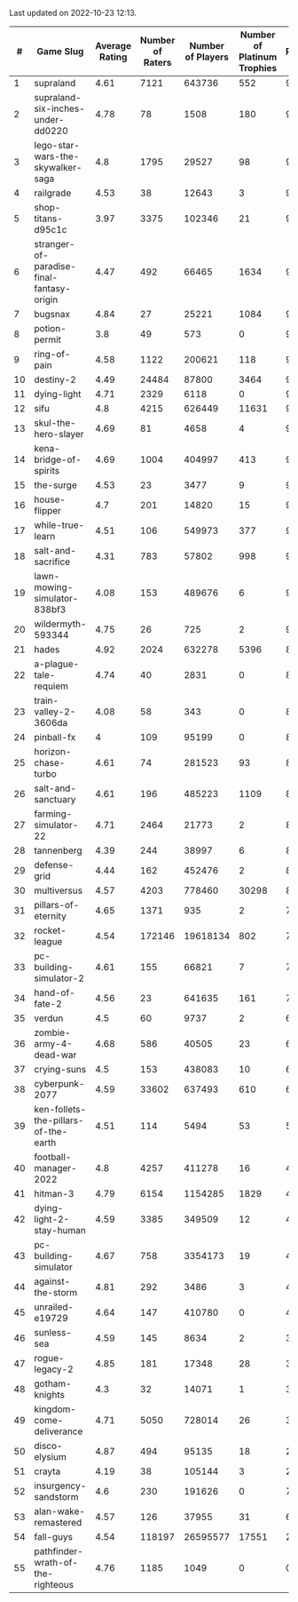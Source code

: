 Last updated on 2022-10-23 12:13.


|#|Game Slug|Average Rating|Number of Raters|Number of Players|Number of Platinum Trophies|Max Rarity (%)|
|---|---|---|---|---|---|---|
|1|supraland|4.61|7121|643736|552|99|
|2|supraland-six-inches-under-dd0220|4.78|78|1508|180|99|
|3|lego-star-wars-the-skywalker-saga|4.8|1795|29527|98|98|
|4|railgrade|4.53|38|12643|3|98|
|5|shop-titans-d95c1c|3.97|3375|102346|21|98|
|6|stranger-of-paradise-final-fantasy-origin|4.47|492|66465|1634|98|
|7|bugsnax|4.84|27|25221|1084|97|
|8|potion-permit|3.8|49|573|0|97|
|9|ring-of-pain|4.58|1122|200621|118|97|
|10|destiny-2|4.49|24484|87800|3464|96|
|11|dying-light|4.71|2329|6118|0|96|
|12|sifu|4.8|4215|626449|11631|96|
|13|skul-the-hero-slayer|4.69|81|4658|4|96|
|14|kena-bridge-of-spirits|4.69|1004|404997|413|94|
|15|the-surge|4.53|23|3477|9|94|
|16|house-flipper|4.7|201|14820|15|93|
|17|while-true-learn|4.51|106|549973|377|93|
|18|salt-and-sacrifice|4.31|783|57802|998|91|
|19|lawn-mowing-simulator-838bf3|4.08|153|489676|6|90|
|20|wildermyth-593344|4.75|26|725|2|90|
|21|hades|4.92|2024|632278|5396|89|
|22|a-plague-tale-requiem|4.74|40|2831|0|88|
|23|train-valley-2-3606da|4.08|58|343|0|88|
|24|pinball-fx|4|109|95199|0|85|
|25|horizon-chase-turbo|4.61|74|281523|93|83|
|26|salt-and-sanctuary|4.61|196|485223|1109|83|
|27|farming-simulator-22|4.71|2464|21773|2|82|
|28|tannenberg|4.39|244|38997|6|82|
|29|defense-grid|4.44|162|452476|2|80|
|30|multiversus|4.57|4203|778460|30298|80|
|31|pillars-of-eternity|4.65|1371|935|2|79|
|32|rocket-league|4.54|172146|19618134|802|74|
|33|pc-building-simulator-2|4.61|155|66821|7|73|
|34|hand-of-fate-2|4.56|23|641635|161|72|
|35|verdun|4.5|60|9737|2|69|
|36|zombie-army-4-dead-war|4.68|586|40505|23|66|
|37|crying-suns|4.5|153|438083|10|65|
|38|cyberpunk-2077|4.59|33602|637493|610|61|
|39|ken-follets-the-pillars-of-the-earth|4.51|114|5494|53|54|
|40|football-manager-2022|4.8|4257|411278|16|48|
|41|hitman-3|4.79|6154|1154285|1829|48|
|42|dying-light-2-stay-human|4.59|3385|349509|12|47|
|43|pc-building-simulator|4.67|758|3354173|19|47|
|44|against-the-storm|4.81|292|3486|3|46|
|45|unrailed-e19729|4.64|147|410780|0|40|
|46|sunless-sea|4.59|145|8634|2|37|
|47|rogue-legacy-2|4.85|181|17348|28|36|
|48|gotham-knights|4.3|32|14071|1|35|
|49|kingdom-come-deliverance|4.71|5050|728014|26|30|
|50|disco-elysium|4.87|494|95135|18|28|
|51|crayta|4.19|38|105144|3|23|
|52|insurgency-sandstorm|4.6|230|191626|0|7|
|53|alan-wake-remastered|4.57|126|37955|31|6|
|54|fall-guys|4.54|118197|26595577|17551|2|
|55|pathfinder-wrath-of-the-righteous|4.76|1185|1049|0|0.1|
